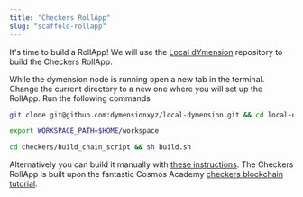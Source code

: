 ```yaml
---
title: "Checkers RollApp"
slug: "scaffold-rollapp"
---
```


It's time to build a RollApp! We will use the [Local dYmension](https://github.com/dymensionxyz/local-dymension/) repository to build the Checkers RollApp.

While the dymension node is running open a new tab in the terminal. Change the current directory to a new one where you will set up the RollApp. Run the following commands

```sh
git clone git@github.com:dymensionxyz/local-dymension.git && cd local-dymension

export WORKSPACE_PATH=$HOME/workspace

cd checkers/build_chain_script && sh build.sh
```

Alternatively you can build it manually with [these instructions](https://github.com/dymensionxyz/local-dymension/blob/main/checkers/build_chain.md). The Checkers RollApp is built upon the fantastic Cosmos Academy [checkers blockchain tutorial](https://tutorials.cosmos.network/academy/3-my-own-chain/stored-game.html).
